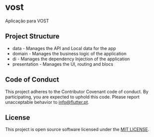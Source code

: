 # vost

Aplicação para VOST

## Project Structure

* data - Manages the API and Local data for the app
* domain - Manages the business logic of the application
* di - Manages the dependency Injection of the application
* presentation - Manages the UI, routing and blocs

## Code of Conduct

This project adheres to the Contributor Covenant code of conduct. By participating, you are expected to uphold this code. Please report unacceptable behavior to info@flutter.pt.

## License
This project is open source software licensed under the [MIT LICENSE](LICENSE.md).

